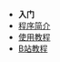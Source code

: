 - **入门**
- [程序简介](./README.md)
- [使用教程](https://hyb1996.github.io/AutoJs-Docs/#/)
- [B站教程](https://space.bilibili.com/1851177)
